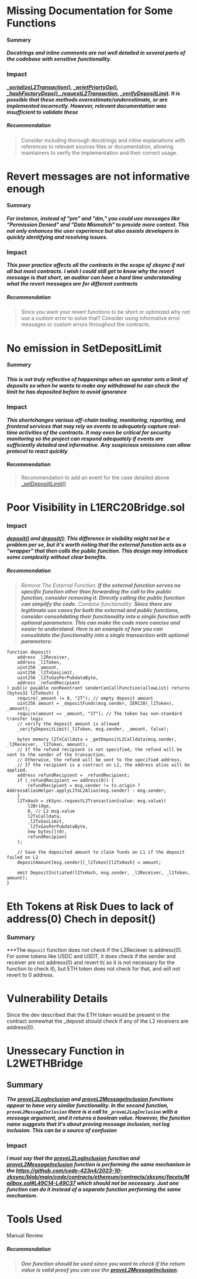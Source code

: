 # Missing Documentation for Some Functions
#### Summary 
***Docstrings and inline comments are not well *detailed* in several parts of the codebase with sensitive functionality.***

### Impact
***[_serializeL2Transaction()](https://github.com/code-423n4/2023-10-zksync/blob/1fb4649b612fac7b4ee613df6f6b7d921ddd6b0d/code/contracts/ethereum/contracts/zksync/facets/Mailbox.sol#L275), [_wrietPriortyOp()](https://github.com/code-423n4/2023-10-zksync/blob/1fb4649b612fac7b4ee613df6f6b7d921ddd6b0d/code/contracts/ethereum/contracts/zksync/facets/Mailbox.sol#L356), [_hashFactoryDeps()](https://github.com/code-423n4/2023-10-zksync/blob/1fb4649b612fac7b4ee613df6f6b7d921ddd6b0d/code/contracts/ethereum/contracts/zksync/facets/Mailbox.sol#L283),[_requestL2Transaction](https://github.com/code-423n4/2023-10-zksync/blob/1fb4649b612fac7b4ee613df6f6b7d921ddd6b0d/code/contracts/ethereum/contracts/zksync/facets/Mailbox.sol#L283), [_verifyDepositLimit](). It is possible that these methods overestimate/underestimate, or are implemented incorrectly. However, 
 relevant documentation was insufficient to validate these***

##### Recommendation
>Consider including thorough docstrings and inline explanations with references to relevant sources files or documentation, allowing maintainers to verify the implementation and their correct usage.


# Revert messages are not informative enough

#### Summary
***For instance, instead of "*pm*" and "*dm*," you could use messages like "Permission Denied" and "Data Mismatch" to provide more context. This not only enhances the user experience but also assists developers in quickly identifying and resolving issues.***

### Impact 
***This poor practice affects all the contracts in the scope of zksync if not all but most contracts. I wish I could still get to know why the revert message is that short, an auditor can have a hard time understanding what the revert messages are for different contracts***

##### Recommendation
>Since you want your revert functions to be short or optimized why not use a custom error to solve that? Consider using informative error messages or custom errors throughout the contracts.


# No emission in SetDepositLimit

##### Summary 
***This is not truly reflective of happenings when an operator sets a limit of deposits so when he wants to 
 make any withdrawal he can check the limit he has deposited before to avoid ignorance***

### Impact
***This shortchanges various off-chain tooling, monitoring, reporting, and frontend services that may rely on events to adequately capture real-time activities of the contracts. It may even be critical for security monitoring so the project can respond adequately if events are sufficiently detailed and informative. Any suspicious emissions can allow protocol to react quickly***

#### Recommendation
>Recommendation to add an event for the case detailed above [_setDeposiitLimit()](https://github.com/code-423n4/2023-10-zksync/blob/1fb4649b612fac7b4ee613df6f6b7d921ddd6b0d/code/contracts/ethereum/contracts/common/AllowList.sol#L129)


# Poor Visibility in L1ERC20Bridge.sol

### Impact
***[deposit()](https://github.com/code-423n4/2023-10-zksync/blame/1fb4649b612fac7b4ee613df6f6b7d921ddd6b0d/code/contracts/ethereum/contracts/bridge/L1ERC20Bridge.sol#L144) and [deposit()](https://github.com/code-423n4/2023-10-zksync/blame/1fb4649b612fac7b4ee613df6f6b7d921ddd6b0d/code/contracts/ethereum/contracts/bridge/L1ERC20Bridge.sol#L176): This difference in visibility might not be a problem per se, but it's worth noting that the external function acts as a "wrapper" that then calls the public function. This design may introduce some complexity without clear benefits.***

##### Recommendation
>*Remove The External Function:*
***If the external function serves no specific function other than forwarding the call to the public function, consider removing it. Directly calling the public function can simplify the code.***
*Combine functionality:*
***Since there are legitimate use cases for both the external and public functions, consider consolidating their functionality into a single function with optional parameters. This can make the code more concise and easier to understand.
Here is an example of how you can consolidate the functionality into a single transaction with optional parameters:***

```
function deposit(
    address _l2Receiver,
    address _l1Token,
    uint256 _amount,
    uint256 _l2TxGasLimit,
    uint256 _l2TxGasPerPubdataByte,
    address _refundRecipient
) public payable nonReentrant senderCanCallFunction(allowList) returns (bytes32 l2TxHash) {
    require(_amount != 0, "2T"); // empty deposit amount
    uint256 amount = _depositFunds(msg.sender, IERC20(_l1Token), _amount);
    require(amount == _amount, "1T"); // The token has non-standard transfer logic
    // verify the deposit amount is allowed
    _verifyDepositLimit(_l1Token, msg.sender, _amount, false);

    bytes memory l2TxCalldata = _getDepositL2Calldata(msg.sender, _l2Receiver, _l1Token, amount);
    // If the refund recipient is not specified, the refund will be sent to the sender of the transaction.
    // Otherwise, the refund will be sent to the specified address.
    // If the recipient is a contract on L1, the address alias will be applied.
    address refundRecipient = _refundRecipient;
    if (_refundRecipient == address(0)) {
        refundRecipient = msg.sender != tx.origin ? AddressAliasHelper.applyL1ToL2Alias(msg.sender) : msg.sender;
    }
    l2TxHash = zkSync.requestL2Transaction{value: msg.value}(
        l2Bridge,
        0, // L2 msg.value
        l2TxCalldata,
        _l2TxGasLimit,
        _l2TxGasPerPubdataByte,
        new bytes[](0),
        refundRecipient
    );

    // Save the deposited amount to claim funds on L1 if the deposit failed on L2
    depositAmount[msg.sender][_l1Token][l2TxHash] = amount;

    emit DepositInitiated(l2TxHash, msg.sender, _l2Receiver, _l1Token, amount);
}
```

# Eth Tokens at Risk Dues to lack of address(0) Chech in deposit()
### Summary
***The `deposit` function does not check if the L2Reciever is address(0). For some tokens like USDC and USDT, it does check if the sender and receiver are not address(0) and revert it( so it is not necessary for the function to check it), but ETH token does not check for that, and will not revert to 0 address.

# Vulnerability Details
Since the dev described that the ETH token would be present in the contract somewhat the _deposit should check if any of the L2 receivers are address(0).



# Unessecary Function in L2WETHBridge

## Summary
***The [proveL2LogInclusion](https://github.com/code-423n4/2023-10-zksync/blob/1fb4649b612fac7b4ee613df6f6b7d921ddd6b0d/code/contracts/ethereum/contracts/zksync/facets/Mailbox.sol#L64) and [proveL2MessageInclusion](https://github.com/code-423n4/2023-10-zksync/blob/1fb4649b612fac7b4ee613df6f6b7d921ddd6b0d/code/contracts/ethereum/contracts/zksync/facets/Mailbox.sol#L49C14-L49C37) functions appear to have very similar functionality. In the second function, `proveL2MessageInclusion` there is a call to `_proveL2LogInclusion`  with a message argument, and it returns a boolean value. However, the function name suggests that it's about proving message inclusion, not log inclusion. This can be a source of confusion***

### Impact
***I must say that the [proveL2LogInclusion](https://github.com/code-423n4/2023-10-zksync/blob/1fb4649b612fac7b4ee613df6f6b7d921ddd6b0d/code/contracts/ethereum/contracts/zksync/facets/Mailbox.sol#L64) function and [proveL2MessageInclusion](https://github.com/code-423n4/2023-10-zksync/blob/1fb4649b612fac7b4ee613df6f6b7d921ddd6b0d/code/contracts/ethereum/contracts/zksync/facets/Mailbox.sol#L49C14-L49C37) function is performing the same mechanism in the https://github.com/code-423n4/2023-10-zksync/blob/main/code/contracts/ethereum/contracts/zksync/facets/Mailbox.sol#L49C14-L49C37 which should not be necessary. Just one function can do it instead of a separate function performing the same mechanism.***

# Tools Used
Manual Review

##### Recommendation

>***One function should be used since you want to check if the return value is valid proof you can use the [proveL2MessageInclusion](https://github.com/code-423n4/2023-10-zksync/blob/1fb4649b612fac7b4ee613df6f6b7d921ddd6b0d/code/contracts/ethereum/contracts/zksync/facets/Mailbox.sol#L49C14-L49C37).***








